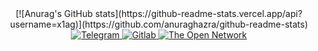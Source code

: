 <div align="center">[![Anurag's GitHub stats](https://github-readme-stats.vercel.app/api?username=x1ag)](https://github.com/anuraghazra/github-readme-stats)</div>
<div id="header" align="center">
  <div id='badges'>
    <a href='t.me/imx1ag'>
    <img src='https://img.shields.io/badge/telegram-blue?logo=telegram&logoColor=white&style=for-the-badge' alt='Telegram'/>
    </a>
    <a href= 'https://gitlab.com/X1ag'>
    <img src='https://img.shields.io/badge/gitlab-lightyellow?logo=gitlab&logoColor=orange&style=for-the-badge', alt='Gitlab'/>
    </a>
    <a href='https://tonviewer.com/UQCCUre08Opa3u2OkALTHcb0dboE-FUnkyoOqJVTO1h5HCKF'>
      <img src='https://img.shields.io/badge/ton-white?logo=ton&logoColor=blue&style=for-the-badge' alt='The Open Network'/>
    </a>
  </div>
  <img src="https://komarev.com/ghpvc/?username=x1ag&style=flat-square&color=blue" alt=""/>
  <div>
  </div>
</div>
